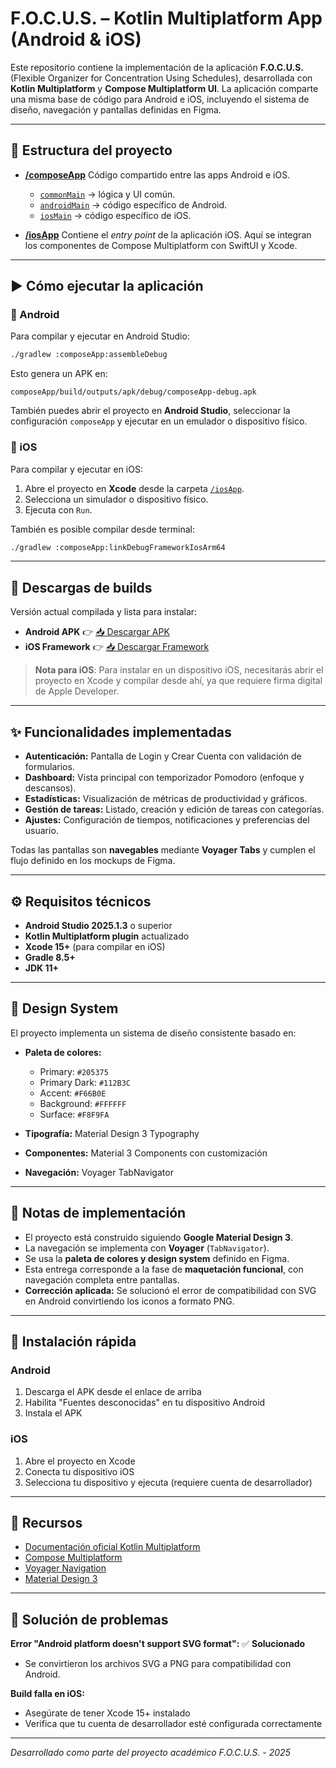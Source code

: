# F.O.C.U.S. – Kotlin Multiplatform App (Android & iOS)

Este repositorio contiene la implementación de la aplicación **F.O.C.U.S.** (Flexible Organizer for Concentration Using Schedules), desarrollada con **Kotlin Multiplatform** y **Compose Multiplatform UI**.
La aplicación comparte una misma base de código para Android e iOS, incluyendo el sistema de diseño, navegación y pantallas definidas en Figma.

---

## 📂 Estructura del proyecto

- **[/composeApp](./composeApp/src)**
  Código compartido entre las apps Android e iOS.
  - [`commonMain`](./composeApp/src/commonMain/kotlin) → lógica y UI común.
  - [`androidMain`](./composeApp/src/androidMain/kotlin) → código específico de Android.
  - [`iosMain`](./composeApp/src/iosMain/kotlin) → código específico de iOS.

- **[/iosApp](./iosApp/iosApp)**
  Contiene el *entry point* de la aplicación iOS. Aquí se integran los componentes de Compose Multiplatform con SwiftUI y Xcode.

---

## ▶️ Cómo ejecutar la aplicación

### 🔹 Android
Para compilar y ejecutar en Android Studio:
```bash
./gradlew :composeApp:assembleDebug
```

Esto genera un APK en:
```
composeApp/build/outputs/apk/debug/composeApp-debug.apk
```

También puedes abrir el proyecto en **Android Studio**, seleccionar la configuración `composeApp` y ejecutar en un emulador o dispositivo físico.

### 🔹 iOS

Para compilar y ejecutar en iOS:

1. Abre el proyecto en **Xcode** desde la carpeta [`/iosApp`](./iosApp).
2. Selecciona un simulador o dispositivo físico.
3. Ejecuta con `Run`.

También es posible compilar desde terminal:
```bash
./gradlew :composeApp:linkDebugFrameworkIosArm64
```

---

## 📱 Descargas de builds

Versión actual compilada y lista para instalar:

* **Android APK** 👉 [📥 Descargar APK](./composeApp/build/outputs/apk/release/composeApp-release-unsigned.apk)
* **iOS Framework** 👉 [📥 Descargar Framework](./composeApp/build/bin/iosArm64/debugFramework/ComposeApp.framework)

> **Nota para iOS**: Para instalar en un dispositivo iOS, necesitarás abrir el proyecto en Xcode y compilar desde ahí, ya que requiere firma digital de Apple Developer.

---

## ✨ Funcionalidades implementadas

* **Autenticación:** Pantalla de Login y Crear Cuenta con validación de formularios.
* **Dashboard:** Vista principal con temporizador Pomodoro (enfoque y descansos).
* **Estadísticas:** Visualización de métricas de productividad y gráficos.
* **Gestión de tareas:** Listado, creación y edición de tareas con categorías.
* **Ajustes:** Configuración de tiempos, notificaciones y preferencias del usuario.

Todas las pantallas son **navegables** mediante **Voyager Tabs** y cumplen el flujo definido en los mockups de Figma.

---

## ⚙️ Requisitos técnicos

* **Android Studio 2025.1.3** o superior
* **Kotlin Multiplatform plugin** actualizado
* **Xcode 15+** (para compilar en iOS)
* **Gradle 8.5+**
* **JDK 11+**

---

## 🎨 Design System

El proyecto implementa un sistema de diseño consistente basado en:

* **Paleta de colores:**
  - Primary: `#205375`
  - Primary Dark: `#112B3C`
  - Accent: `#F66B0E`
  - Background: `#FFFFFF`
  - Surface: `#F8F9FA`

* **Tipografía:** Material Design 3 Typography
* **Componentes:** Material 3 Components con customización
* **Navegación:** Voyager TabNavigator

---

## 📝 Notas de implementación

* El proyecto está construido siguiendo **Google Material Design 3**.
* La navegación se implementa con **Voyager** (`TabNavigator`).
* Se usa la **paleta de colores y design system** definido en Figma.
* Esta entrega corresponde a la fase de **maquetación funcional**, con navegación completa entre pantallas.
* **Corrección aplicada:** Se solucionó el error de compatibilidad con SVG en Android convirtiendo los iconos a formato PNG.

---

## 🚀 Instalación rápida

### Android
1. Descarga el APK desde el enlace de arriba
2. Habilita "Fuentes desconocidas" en tu dispositivo Android
3. Instala el APK

### iOS
1. Abre el proyecto en Xcode
2. Conecta tu dispositivo iOS
3. Selecciona tu dispositivo y ejecuta (requiere cuenta de desarrollador)

---

## 📖 Recursos

* [Documentación oficial Kotlin Multiplatform](https://www.jetbrains.com/help/kotlin-multiplatform-dev/get-started.html)
* [Compose Multiplatform](https://github.com/JetBrains/compose-multiplatform)
* [Voyager Navigation](https://github.com/adrielcafe/voyager)
* [Material Design 3](https://m3.material.io/)

---

## 🐛 Solución de problemas

**Error "Android platform doesn't support SVG format":** ✅ **Solucionado**
- Se convirtieron los archivos SVG a PNG para compatibilidad con Android.

**Build falla en iOS:**
- Asegúrate de tener Xcode 15+ instalado
- Verifica que tu cuenta de desarrollador esté configurada correctamente

---

*Desarrollado como parte del proyecto académico F.O.C.U.S. - 2025*
